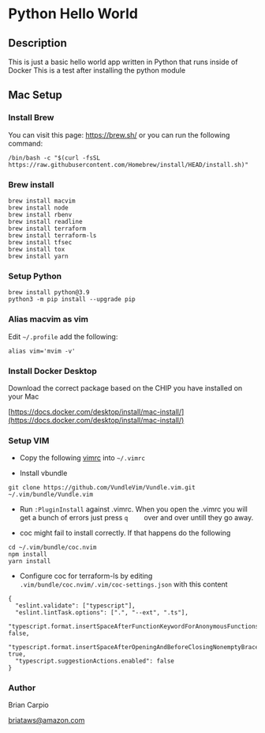 # Python Hello World


## Description

This is just a basic hello world app written in Python that runs inside of Docker
This is a test after installing the python module

## Mac Setup

### Install Brew

You can visit this page: https://brew.sh/ or you can run the following command:

```
/bin/bash -c "$(curl -fsSL https://raw.githubusercontent.com/Homebrew/install/HEAD/install.sh)"
```

### Brew install


```
brew install macvim
brew install node
brew install rbenv
brew install readline
brew install terraform
brew install terraform-ls
brew install tfsec
brew install tox
brew install yarn
```

### Setup Python

```
brew install python@3.9
python3 -m pip install --upgrade pip
```

### Alias macvim as vim

Edit `~/.profile` add the following:

```
alias vim='mvim -v'
```

### Install Docker Desktop

Download the correct package based on the CHIP you have installed on your Mac

[https://docs.docker.com/desktop/install/mac-install/](https://docs.docker.com/desktop/install/mac-install/)

### Setup VIM

* Copy the following [vimrc](https://github.com/briataws/vim) into `~/.vimrc`

* Install vbundle

```
git clone https://github.com/VundleVim/Vundle.vim.git ~/.vim/bundle/Vundle.vim
```

* Run `:PluginInstall` against .vimrc. When you open the .vimrc you will get a bunch of errors just press `q	` over and over untill they go away. 

* coc might fail to install correctly. If that happens do the following

```
cd ~/.vim/bundle/coc.nvim
npm install
yarn install
```

* Configure coc for terraform-ls by editing `.vim/bundle/coc.nvim/.vim/coc-settings.json` with this content

```
{
  "eslint.validate": ["typescript"],
  "eslint.lintTask.options": [".", "--ext", ".ts"],
  "typescript.format.insertSpaceAfterFunctionKeywordForAnonymousFunctions": false,
  "typescript.format.insertSpaceAfterOpeningAndBeforeClosingNonemptyBraces": true,
  "typescript.suggestionActions.enabled": false
}
```


### Author
Brian Carpio

briataws@amazon.com


